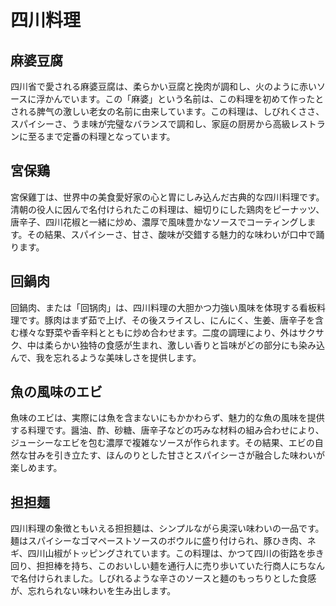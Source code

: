 # 四川料理

## 麻婆豆腐

四川省で愛される麻婆豆腐は、柔らかい豆腐と挽肉が調和し、火のように赤いソースに浮かんでいます。この「麻婆」という名前は、この料理を初めて作ったとされる脾气の激しい老女の名前に由来しています。この料理は、しびれくささ、スパイシーさ、うま味が完璧なバランスで調和し、家庭の厨房から高級レストランに至るまで定番の料理となっています。

## 宮保鶏

宮保雞丁は、世界中の美食愛好家の心と胃にしみ込んだ古典的な四川料理です。清朝の役人に因んで名付けられたこの料理は、細切りにした鶏肉をピーナッツ、唐辛子、四川花椒と一緒に炒め、濃厚で風味豊かなソースでコーティングします。その結果、スパイシーさ、甘さ、酸味が交錯する魅力的な味わいが口中で踊ります。

## 回鍋肉

回鍋肉、または「回锅肉」は、四川料理の大胆かつ力強い風味を体現する看板料理です。豚肉はまず茹で上げ、その後スライスし、にんにく、生姜、唐辛子を含む様々な野菜や香辛料とともに炒め合わせます。二度の調理により、外はサクサク、中は柔らかい独特の食感が生まれ、激しい香りと旨味がどの部分にも染み込んで、我を忘れるような美味しさを提供します。

## 魚の風味のエビ

魚味のエビは、実際には魚を含まないにもかかわらず、魅力的な魚の風味を提供する料理です。醤油、酢、砂糖、唐辛子などの巧みな材料の組み合わせにより、ジューシーなエビを包む濃厚で複雑なソースが作られます。その結果、エビの自然な甘みを引き立たす、ほんのりとした甘さとスパイシーさが融合した味わいが楽しめます。

## 担担麺

四川料理の象徴ともいえる担担麺は、シンプルながら奥深い味わいの一品です。麺はスパイシーなゴマペーストソースのボウルに盛り付けられ、豚ひき肉、ネギ、四川山椒がトッピングされています。この料理は、かつて四川の街路を歩き回り、担担棒を持ち、このおいしい麺を通行人に売り歩いていた行商人にちなんで名付けられました。しびれるような辛さのソースと麺のもっちりとした食感が、忘れられない味わいを生み出します。